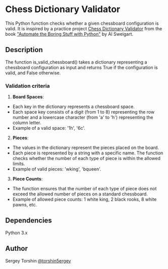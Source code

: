 # Chess Dictionary Validator

This Python function checks whether a given chessboard configuration is valid. It is inspired by a practice project [Chess Dictionary Validator](https://automatetheboringstuff.com/2e/chapter4/#calibre_link-204) from the book ["Automate the Boring Stuff with Python"](https://automatetheboringstuff.com/) by Al Sweigart.

## Description

The function is_valid_chessboard() takes a dictionary representing a chessboard configuration as input and returns True if the configuration is valid, and False otherwise.

### Validation criteria
1. **Board Spaces**:
- Each key in the dictionary represents a chessboard space.
- Each space key consists of a digit (from 1 to 8) representing the row number and a lowercase character (from 'a' to 'h') representing the column letter.
- Example of a valid space: '1h', '6c'.
2. **Pieces**:
- The values in the dictionary represent the pieces placed on the board.
- Each piece is represented by a string with a specific name.
The function checks whether the number of each type of piece is within the allowed limits.
- Example of valid pieces: 'wking', 'bqueen'.
3. **Piece Counts**:
- The function ensures that the number of each type of piece does not exceed the allowed number of pieces on a standard chessboard.
- Example of allowed piece counts: 1 white king, 2 black rooks, 8 white pawns, etc.

## Dependencies

Python 3.x

## Author 

Sergey Torshin [@torshin5ergey](https://github.com/torshin5ergey)
